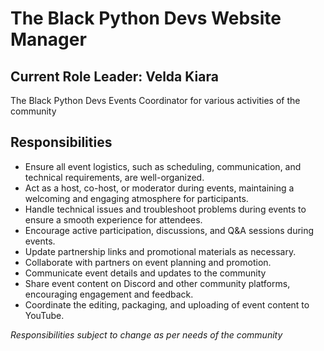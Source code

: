 # The Black Python Devs Website Manager

## Current Role Leader: Velda Kiara
The Black Python Devs Events Coordinator for various activities of the community 

## Responsibilities 
* Ensure all event logistics, such as scheduling, communication, and technical requirements, are well-organized.
* Act as a host, co-host, or moderator during events, maintaining a welcoming and engaging atmosphere for participants.
* Handle technical issues and troubleshoot problems during events to ensure a smooth experience for attendees.
* Encourage active participation, discussions, and Q&A sessions during events.
* Update partnership links and promotional materials as necessary.
* Collaborate with partners on event planning and promotion.
* Communicate event details and updates to the community
* Share event content on Discord and other community platforms, encouraging engagement and feedback.
* Coordinate the editing, packaging, and uploading of event content to YouTube.


_Responsibilities subject to change as per needs of the community_

